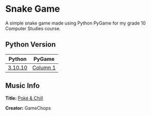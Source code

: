 # Snake Game
A simple snake game made using Python PyGame for my grade 10 Computer Studies course.

## Python Version
| **Python** | **PyGame** |
| - | - |
| [3.10.10](https://www.python.org/downloads/release/python-31010/) | [<div align="2.1.3">Column 1</div>](https://github.com/pygame/pygame/releases/tag/2.1.3) |
## Music Info
**Title:** [Poké & Chill](https://www.youtube.com/watch?v=2DVpys50LVE)

**Creator:** GameChops
